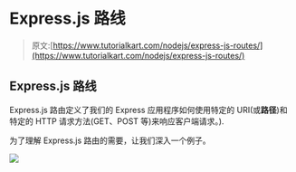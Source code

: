 # Express.js 路线

> 原文:[https://www.tutorialkart.com/nodejs/express-js-routes/](https://www.tutorialkart.com/nodejs/express-js-routes/)

## Express.js 路线

Express.js 路由定义了我们的 Express 应用程序如何使用特定的 URI(或**路径**)和特定的 HTTP 请求方法(GET、POST 等)来响应客户端请求。).

为了理解 Express.js 路由的需要，让我们深入一个例子。

[![](../Images/925da31b32d6bc3827932f6c8afb11bb.png)](https://www.tutorialkart.com/)